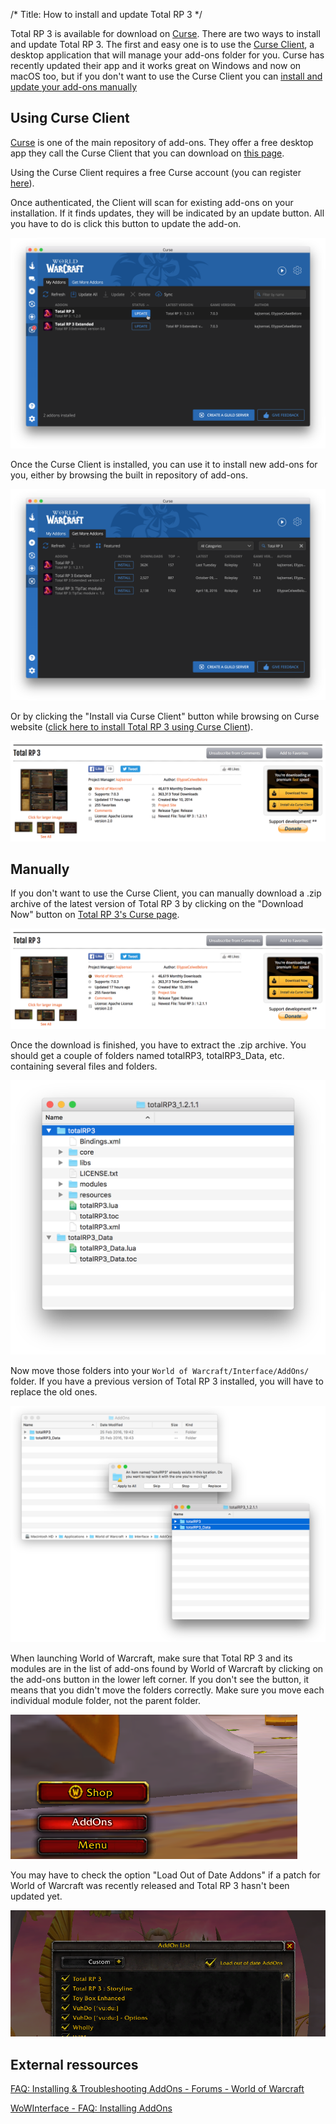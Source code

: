 /*
Title: How to install and update Total RP 3
*/

Total RP 3 is available for download on [Curse][curse trp3]. There are two ways to install and update Total RP 3. The first and easy one is to use the [Curse Client](#curse), a desktop application that will manage your add-ons folder for you. Curse has recently updated their app and it works great on Windows and now on macOS too, but if you don't want to use the Curse Client you can [install and update your add-ons manually](#manually)

## <a name="curse"></a> Using Curse Client

[Curse] is one of the main repository of add-ons. They offer a free desktop app they call the Curse Client that you can download on [this page][client].

Using the Curse Client requires a free Curse account (you can register [here][curse register]).

Once authenticated, the Client will scan for existing add-ons on your installation. If it finds updates, they will be indicated by an update button. All you have to do is click this button to update the add-on.

![Click on an update button to update the addon](client.png)

Once the Curse Client is installed, you can use it to install new add-ons for you, either by browsing the built in repository of add-ons.

![Search for Total RP 3 to install it via the Curse Client](client_search.png)

Or by clicking the "Install via Curse Client" button while browsing on Curse website ([click here to install Total RP 3 using Curse Client][client trp3]).

![Install Total RP 3 using the Curse Client button][trp3_client_button]

## <a name="manually"></a> Manually

If you don't want to use the Curse Client, you can manually download a .zip archive of the latest version of Total RP 3 by clicking on the "Download Now" button on [Total RP 3's Curse page][curse trp3].

![Download Total RP 3 using the download button][trp3_download_button]

Once the download is finished, you have to extract the .zip archive. You should get a couple of folders named totalRP3, totalRP3_Data, etc. containing several files and folders.

![Total RP 3 folder][trp3_folder]

Now move those folders into your `World of Warcraft/Interface/AddOns/` folder. If you have a previous version of Total RP 3 installed, you will have to replace the old ones.

![If you are asked to replace the existing folder, accept][trp3_move_folder]

When launching World of Warcraft, make sure that Total RP 3 and its modules are in the list of add-ons found by World of Warcraft by clicking on the add-ons button in the lower left corner. If you don't see the button, it means that you didn't move the folders correctly. Make sure you move each individual module folder, not the parent folder.

![The add-ons button][addons_button]

You may have to check the option "Load Out of Date Addons" if a patch for World of Warcraft was recently released and Total RP 3 hasn't been updated yet.

![Make sur that the "Load Out of Date Addons" option is checked][addons_list]

## External ressources

[FAQ: Installing & Troubleshooting AddOns - Forums - World of Warcraft](http://us.battle.net/wow/en/forum/topic/1536706542)

[WoWInterface - FAQ: Installing AddOns](http://www.wowinterface.com/forums/faq.php?faq=install#faq_howto_install)

[Curse]: http://www.curse.com/addons/wow
[client]: http://www.curse.com/client
[curse register]: http://www.curse.com/register
[curse trp3]: http://curse.totalrp3.info
[client trp3]: curse://www.curse.com/addons/wow/total-rp-3/download-client

[trp3_client_button]: totalrp3_install_client.png
[trp3_download_button]: totalrp3_install_download_button.png
[trp3_folder]: totalrp3_folder.png
[trp3_move_folder]: totalrp3_move_folder.png
[addons_list]: addons_list.png
[addons_button]: addons_button.png
